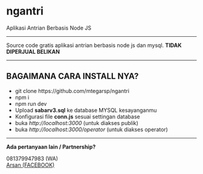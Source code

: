 # ngantri
Aplikasi Antrian Berbasis Node JS

<hr>

Source code gratis aplikasi antrian berbasis node js dan mysql. <b>TIDAK DIPERJUAL BELIKAN</b>

<hr>
<h2>BAGAIMANA CARA INSTALL NYA?</h3>
<ul>
  <li>git clone https://github.com/mtegarsp/ngantri</li>
  <li>npm i</li>
  <li>npm run dev</li>
  <li>Upload <b>sabarv3.sql</b> ke database MYSQL kesayanganmu</li>
  <li>Konfigurasi file <b>conn.js</b> sesuai settingan database</li>
  <li>buka <i>http://localhost:3000</i> (untuk diakses publik)</li>
  <li>buka <i>http://localhost:3000/operator</i> (untuk diakses operator)</li>
</ul>
<hr>
<b>Ada pertanyaan lain / Partnership?</b><br>
<p>081379947983 (WA)<br>
<a href="https://facebook.com/arsandev">Arsan (FACEBOOK)</a></p>
